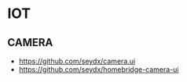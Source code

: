 
# IOT

## CAMERA

- https://github.com/seydx/camera.ui
- https://github.com/seydx/homebridge-camera-ui